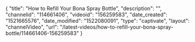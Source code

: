 {
    "title": "How to Refill Your Bona Spray Bottle",
    "description": "",
    "channelid": "114661406",
    "videoid": "156259583",
    "date_created": "1521665576",
    "date_modified": "1522080091",
    "type": "captivate",
    "layout": "channelVideo",
    "url": "\/latest-videos\/how-to-refill-your-bona-spray-bottle\/114661406-156259583"
}